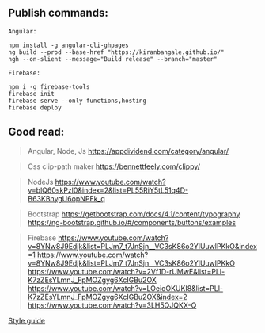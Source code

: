 ## Publish commands:

```
Angular:

npm install -g angular-cli-ghpages
ng build --prod --base-href "https://kiranbangale.github.io/"
ngh --on-slient --message="Build release" --branch="master"
```

```
Firebase:

npm i -g firebase-tools
firebase init
firebase serve --only functions,hosting
firebase deploy
```

## Good read:

> Angular, Node, Js
> https://appdividend.com/category/angular/

> Css clip-path maker
> https://bennettfeely.com/clippy/

> NodeJs
> https://www.youtube.com/watch?v=blQ60skPzl0&index=2&list=PL55RiY5tL51q4D-B63KBnygU6opNPFk_q

> Bootstrap
> https://getbootstrap.com/docs/4.1/content/typography
> https://ng-bootstrap.github.io/#/components/buttons/examples

> Firebase
> https://www.youtube.com/watch?v=8YNw8J9Edjk&list=PLJm7_t7JnSjn__VC3sK86o2YlUuwlPKkO&index=1
> https://www.youtube.com/watch?v=8YNw8J9Edjk&list=PLJm7_t7JnSjn__VC3sK86o2YlUuwlPKkO
> https://www.youtube.com/watch?v=2Vf1D-rUMwE&list=PLl-K7zZEsYLmnJ_FpMOZgyg6XcIGBu2OX
> https://www.youtube.com/watch?v=LOeioOKUKI8&list=PLl-K7zZEsYLmnJ_FpMOZgyg6XcIGBu2OX&index=2
> https://www.youtube.com/watch?v=3LH5QJQKX-Q

[Style guide](https://help.github.com/articles/basic-writing-and-formatting-syntax/)
